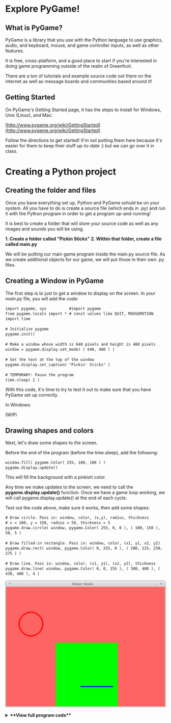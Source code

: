 # Explore PyGame!

## What is PyGame?

PyGame is a library that you use with the Python language to use
graphics, audio, and keyboard, mouse, and game controller inputs,
as well as other features.

It is free, cross-platform, and a good place to start if
you're interested in doing game programming outside of
the realm of Greenfoot.

There are a ton of tutorials and example source code
out there on the internet as well as message boards
and communities based around it!

## Getting Started

On PyGame's Getting Started page, it has the steps to install
for Windows, Unix (Linux), and Mac:

[http://www.pygame.org/wiki/GettingStarted](http://www.pygame.org/wiki/GettingStarted)

Follow the directions to get started! (I'm not putting them here
because it's easier for them to keep their stuff up-to-date :)
but we can go over it in class.

# Creating a Python project

## Creating the folder and files

Once you bave everything set up, Python and PyGame sohuld
be on your system. All you have to do is create a source
file (which ends in .py) and run it with the Python program
in order to get a program up-and-running!

It is best to create a folder that will store your source code
as well as any images and sounds you will be using. 

**1. Create a folder called "Pickin Sticks"**
**2. Within that folder, create a file called main.py**

We will be putting our main game program inside the
main.py source file. As we create additional objects
for our game, we will put those in their own .py files.

## Creating a Window in PyGame

The first step is to just to get a window to display
on the screen. In your *main.py* file, you will add the code:

	import pygame, sys 			#import pygame	
	from pygame.locals import * # const values like QUIT, MOUSEMOTION
	import time

	# Initialize pygame
	pygame.init()

	# Make a window whose width is 640 pixels and height is 480 pixels
	window = pygame.display.set_mode( ( 640, 480 ) )

	# Set the text at the top of the window
	pygame.display.set_caption( "Pickin' Sticks" )

	# TEMPORARY: Pause the program
	time.sleep( 2 )

With this code, it's time to try to test it out to make sure that
you have PyGame set up correctly.

In Windows: 

(WIP)

## Drawing shapes and colors

Next, let's draw some shapes to the screen.

Before the end of the program (before the time.sleep), add the following:

	window.fill( pygame.Color( 255, 100, 100 ) )
	pygame.display.update()

This will fill the background with a pinkish color.

Any time we make updates to the screen, we need to call the **pygame.display.update()** function.
Once we have a game loop working, we will call pygame.display.update() at
the end of each cycle.

Test out the code above, make sure it works, then add some shapes:

	# Draw circle. Pass in: window, color, (x,y), radius, thickness
	# x = 100, y = 150, radius = 50, thickness = 5
	pygame.draw.circle( window, pygame.Color( 255, 0, 0 ), ( 100, 150 ), 50, 5 )
	
	# Draw filled-in rectangle. Pass in: window, color, (x1, y1, x2, y2)
	pygame.draw.rect( window, pygame.Color( 0, 255, 0 ), ( 200, 225, 250, 275 ) )

	# Draw line. Pass in: window, color, (x1, y1), (x2, y2), thickness
	pygame.draw.line( window, pygame.Color( 0, 0, 255 ), ( 300, 400 ), ( 430, 400 ), 4 )

![Screenshot](images/py2.png)

<details>
	<summary><strong>
		**View full program code**
	</strong></summary>

	import pygame, sys 			#import pygame	
	from pygame.locals import * # const values like QUIT, MOUSEMOTION
	import time

	# Initialize pygame
	pygame.init()

	# Make a window whose width is 640 pixels and height is 480 pixels
	window = pygame.display.set_mode( ( 640, 480 ) )

	# Set the text at the top of the window
	pygame.display.set_caption( "Pickin' Sticks" )

	window.fill( pygame.Color( 255, 100, 100 ) )

	# Draw circle. Pass in: window, color, (x,y), radius, thickness
	# x = 100, y = 150, radius = 50, thickness = 5
	pygame.draw.circle( window, pygame.Color( 255, 0, 0 ), ( 100, 150 ), 50, 5 )

	# Draw filled-in rectangle. Pass in: window, color, (x1, y1, x2, y2)
	pygame.draw.rect( window, pygame.Color( 0, 255, 0 ), ( 200, 225, 250, 275 ) )

	# Draw line. Pass in: window, color, (x1, y1), (x2, y2), thickness
	pygame.draw.line( window, pygame.Color( 0, 0, 255 ), ( 300, 400 ), ( 430, 400 ), 4 )

	pygame.display.update()

	# TEMPORARY: Pause the program
	time.sleep( 2 )

</details>



